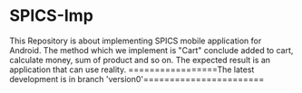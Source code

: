 # SPICS-Imp
This Repository is about implementing SPICS mobile application for Android. The method which we implement is "Cart" conclude added to cart, calculate money, sum of product and so on. The expected result is an application that can use reality.
=================The latest development is in branch 'version0'=======================
